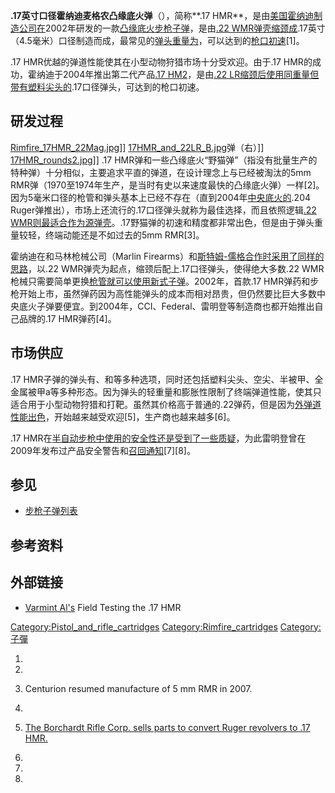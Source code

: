 **.17英寸口径霍纳迪麦格农凸缘底火弹**（），简称**.17
HMR**，是由[美国](../Page/美国.md "wikilink")[霍纳迪制造公司在](../Page/霍纳迪制造公司.md "wikilink")2002年研发的一款[凸缘底火](https://zh.wikipedia.org/wiki/凸缘底火 "wikilink")[步枪](../Page/步枪.md "wikilink")[子弹](https://zh.wikipedia.org/wiki/子弹 "wikilink")，是由[.22
WMR弹壳缩颈成](https://zh.wikipedia.org/wiki/.22_WMR "wikilink").17英寸（4.5毫米）口径制造而成，最常见的[弹头重量为](https://zh.wikipedia.org/wiki/弹头 "wikilink")，可以达到的[枪口初速](https://zh.wikipedia.org/wiki/枪口初速 "wikilink")\[1\]。

.17 HMR优越的弹道性能使其在小型动物狩猎市场十分受欢迎。由于.17 HMR的成功，霍纳迪于2004年推出第二代产品[.17
HM2](https://zh.wikipedia.org/wiki/.17_HM2 "wikilink")，是由[.22
LR缩颈后使用同重量但带有塑料尖头的](../Page/.22_LR.md "wikilink").17口径弹头，可达到的枪口初速。

## 研发过程

[Rimfire_17HMR_22Mag.jpg](https://zh.wikipedia.org/wiki/File:Rimfire_17HMR_22Mag.jpg "fig:Rimfire_17HMR_22Mag.jpg")\]\]
[17HMR_and_22LR_B.jpg](https://zh.wikipedia.org/wiki/File:17HMR_and_22LR_B.jpg "fig:17HMR_and_22LR_B.jpg")弹（右）\]\]
[17HMR_rounds2.jpg](https://zh.wikipedia.org/wiki/File:17HMR_rounds2.jpg "fig:17HMR_rounds2.jpg")\]\]
.17 HMR弹和一些凸缘底火“野猫弹”（指没有批量生产的特种弹）十分相似，主要追求平直的弹道，在设计理念上与已经被淘汰的5mm
RMR弹（1970至1974年生产，是当时有史以来速度最快的凸缘底火弹）一样\[2\]。因为5毫米口径的枪管和弹头基本上已经不存在（直到2004年[中央底火的](https://zh.wikipedia.org/wiki/中央底火 "wikilink").204
Ruger弹推出），市场上还流行的.17口径弹头就称为最佳选择，而且依照逻辑[.22
WMR则最适合作为源弹壳](https://zh.wikipedia.org/wiki/.22_WMR "wikilink")。.17野猫弹的初速和精度都非常出色，但是由于弹头重量较轻，终端动能还是不如过去的5mm
RMR\[3\]。

霍纳迪在和马林枪械公司（Marlin
Firearms）和[斯特姆-儒格合作时采用了同样的思路](https://zh.wikipedia.org/wiki/斯特姆-儒格 "wikilink")，以.22
WMR弹壳为起点，缩颈后配上.17口径弹头，使得绝大多数.22
WMR枪械只需要简单更换[枪管就可以使用新式子弹](https://zh.wikipedia.org/wiki/枪管 "wikilink")。2002年，首款.17
HMR弹药和步枪开始上市，虽然弹药因为高性能弹头的成本而相对昂贵，但仍然要比巨大多数中央底火子弹要便宜。到2004年，CCI、Federal、雷明登等制造商也都开始推出自己品牌的.17
HMR弹药\[4\]。

## 市场供应

.17
HMR子弹的弹头有、和等多种选项，同时还包括塑料尖头、空尖、半被甲、全金属被甲a等多种形态。因为弹头的轻重量和膨胀性限制了终端弹道性能，使其只适合用于小型动物狩猎和打靶。虽然其价格高于普通的.22弹药，但是因为[外弹道性能出色](https://zh.wikipedia.org/wiki/外弹道 "wikilink")，开始越来越受欢迎\[5\]，生产商也越来越多\[6\]。

.17
HMR在[半自动步枪中使用的安全性还是受到了一些质疑](../Page/半自动步枪.md "wikilink")，为此雷明登曾在2009年发布过产品安全警告和[召回通知](https://zh.wikipedia.org/wiki/产品召回 "wikilink")\[7\]\[8\]。

## 参见

  - [步枪子弹列表](https://zh.wikipedia.org/wiki/步枪子弹列表 "wikilink")

## 参考资料

## 外部链接

  - [Varmint Al's](http://www.varmintal.com/17hmr.htm) Field Testing the
    .17 HMR

[Category:Pistol_and_rifle_cartridges](https://zh.wikipedia.org/wiki/Category:Pistol_and_rifle_cartridges "wikilink")
[Category:Rimfire_cartridges](https://zh.wikipedia.org/wiki/Category:Rimfire_cartridges "wikilink")
[Category:子彈](https://zh.wikipedia.org/wiki/Category:子彈 "wikilink")

1.

2.

3.  Centurion resumed manufacture of 5 mm RMR in 2007.

4.
5.  [The Borchardt Rifle Corp. sells parts to convert Ruger revolvers to
    .17 HMR.](http://brcrifles.com/manufacture.htm)

6.

7.

8.